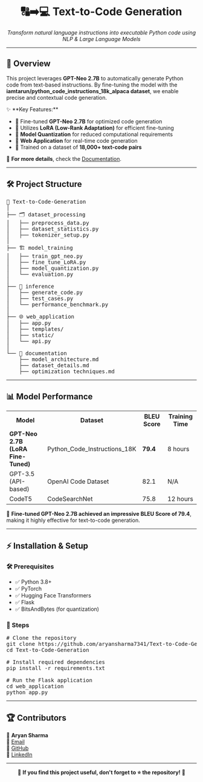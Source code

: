<h1 align="center">🔠➡️💻 Text-to-Code Generation</h1>

<p align="center">
  <i>Transform natural language instructions into executable Python code using NLP & Large Language Models</i>
</p>

---

<h2>📌 Overview</h2>

<p>
  This project leverages <strong>GPT-Neo 2.7B</strong> to automatically generate Python code from text-based instructions. 
  By fine-tuning the model with the <strong>iamtarun/python_code_instructions_18k_alpaca dataset</strong>, we enable precise 
  and contextual code generation.
</p>

<p>✨ **Key Features:**</p>
<ul>
  <li>🔹 Fine-tuned <strong>GPT-Neo 2.7B</strong> for optimized code generation</li>
  <li>🔹 Utilizes <strong>LoRA (Low-Rank Adaptation)</strong> for efficient fine-tuning</li>
  <li>🔹 <strong>Model Quantization</strong> for reduced computational requirements</li>
  <li>🔹 <strong>Web Application</strong> for real-time code generation</li>
  <li>🔹 Trained on a dataset of <strong>18,000+ text-code pairs</strong></li>
</ul>

📄 **For more details**, check the <a href="https://github.com/aryansharma7341/Text-to-Code-Generation/blob/main/Documentation/Text_to_Code_Generator(Major_Project-01)_Group_Number_12.pdf">Documentation</a>.

---

<h2>🛠️ Project Structure</h2>

<pre>
📂 Text-to-Code-Generation
│
├── 🗂️ dataset_processing
│   ├── preprocess_data.py
│   ├── dataset_statistics.py
│   ├── tokenizer_setup.py
│
├── 🏗️ model_training
│   ├── train_gpt_neo.py
│   ├── fine_tune_LoRA.py
│   ├── model_quantization.py
│   └── evaluation.py
│
├── 🚀 inference
│   ├── generate_code.py
│   ├── test_cases.py
│   └── performance_benchmark.py
│
├── 🌐 web_application
│   ├── app.py
│   ├── templates/
│   ├── static/
│   └── api.py
│
└── 📖 documentation
    ├── model_architecture.md
    ├── dataset_details.md
    ├── optimization_techniques.md
</pre>

---

<h2>📊 Model Performance</h2>

<table>
  <tr>
    <th>Model</th>
    <th>Dataset</th>
    <th>BLEU Score</th>
    <th>Training Time</th>
  </tr>
  <tr>
    <td><b>GPT-Neo 2.7B (LoRA Fine-Tuned)</b></td>
    <td>Python_Code_Instructions_18K</td>
    <td><b>79.4</b></td>
    <td>8 hours</td>
  </tr>
  <tr>
    <td>GPT-3.5 (API-based)</td>
    <td>OpenAI Code Dataset</td>
    <td>82.1</td>
    <td>N/A</td>
  </tr>
  <tr>
    <td>CodeT5</td>
    <td>CodeSearchNet</td>
    <td>75.8</td>
    <td>12 hours</td>
  </tr>
</table>

🔹 **Fine-tuned GPT-Neo 2.7B achieved an impressive BLEU Score of 79.4**, making it highly effective for text-to-code generation.

---

<h2>⚡ Installation & Setup</h2>

<h3>🛠 Prerequisites</h3>
<ul>
  <li>✅ Python 3.8+</li>
  <li>✅ PyTorch</li>
  <li>✅ Hugging Face Transformers</li>
  <li>✅ Flask</li>
  <li>✅ BitsAndBytes (for quantization)</li>
</ul>

<h3>🚀 Steps</h3>

<pre>
# Clone the repository
git clone https://github.com/aryansharma7341/Text-to-Code-Generation.git
cd Text-to-Code-Generation

# Install required dependencies
pip install -r requirements.txt

# Run the Flask application
cd web_application
python app.py
</pre>

---

<h2>🏆 Contributors</h2>
<p>👤 <strong>Aryan Sharma</strong><br>
📧 <a href="aryansharma7341.as@gmail.com">Email</a><br>
🔗 <a href="https://github.com/aryansharma7341">GitHub</a><br>
🔗 <a href="www.linkedin.com/in/aryansharma7341">LinkedIn</a></p>

---

<p align="center">🌟 <strong>If you find this project useful, don't forget to ⭐ the repository!</strong> 🚀</p>
